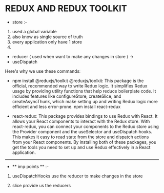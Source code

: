 # REDUX AND REDUX TOOLKIT


- store :-

1.  used a global variable
2.  also know as single source of truth
3.  every application only have 1 store
4.

- reducer ( used when want to make any changes in store ) ->
- useDispatch

Here's why we use these commands:

- npm install @reduxjs/toolkit
  @reduxjs/toolkit: This package is the official, recommended way to write Redux logic. It simplifies Redux usage by providing utility functions that help reduce boilerplate code. It includes features like configureStore, createSlice, and createAsyncThunk, which make setting up and writing Redux logic more efficient and less error-prone.
  npm install react-redux

- react-redux: This package provides bindings to use Redux with React. It allows your React components to interact with the Redux store. With react-redux, you can connect your components to the Redux store using the Provider component and the useSelector and useDispatch hooks. This makes it easy to read state from the store and dispatch actions from your React components.
  By installing both of these packages, you get the tools you need to set up and use Redux effectively in a React application.

---

- ** imp points ** :-

1. useDispatchHooks use the reducer to make changes in the store

2. slice provide us the reducers

